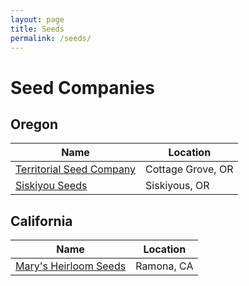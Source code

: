 ```yaml
---
layout: page
title: Seeds
permalink: /seeds/
---
```

# Seed Companies

## Oregon

|Name |Location |
|------------------|-------------------|
|[Territorial Seed Company](https://territorialseed.com/)| Cottage Grove, OR |
|[Siskiyou Seeds](https://www.siskiyouseeds.com/) | Siskiyous, OR |

## California
|Name |Location |
|------------------|-------------------|
|[Mary's Heirloom Seeds](https://www.marysheirloomseeds.com/)| Ramona, CA |